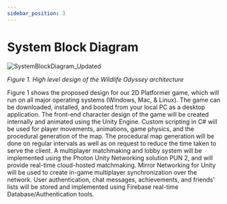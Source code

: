 ```yaml
---
sidebar_position: 3
---
```


# System Block Diagram

![SystemBlockDiagram_Updated](https://github.com/Capstone-Projects-2024-Spring/project-rpg-elements-game/assets/95385730/acc1a432-92b3-4690-b6de-8f765427bc1c)

*Figure 1. High level design of the Wildlife Odyssey architecture*



Figure 1 shows the proposed design for our 2D Platformer game, which will run on all major operating systems (Windows, Mac, & Linux). The game can be downloaded, installed, and booted from your local PC as a desktop application. The front-end character design of the game will be created internally and animated using the Unity Engine. Custom scripting in C# will be used for player movements, animations, game physics, and the procedural generation of the map. The procedural map generation will be done on regular intervals as well as on request to reduce the time taken to serve the client. A multiplayer matchmaking and lobby system will be implemented using the Photon Unity Networking solution PUN 2, and will provide real-time cloud-hosted matchmaking. Mirror Networking for Unity will be used to create in-game multiplayer synchronization over the network. User authentication, chat messages, achievements, and friends' lists will be stored and implemented using Firebase real-time Database/Authentication tools. 
